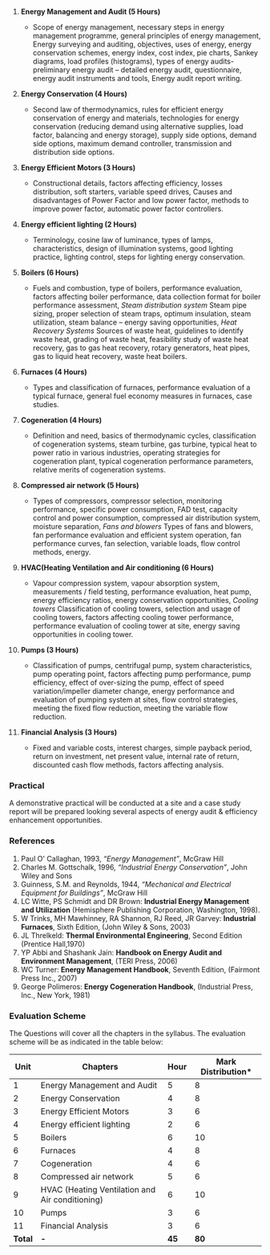 1. **Energy Management and Audit (5 Hours)**
    * Scope of energy management, necessary steps in energy management programme, general principles of energy management, Energy surveying and auditing, objectives, uses of energy, energy conservation schemes, energy index, cost index, pie charts, Sankey diagrams, load profiles (histograms), types of energy audits-preliminary energy audit – detailed energy audit, questionnaire, energy audit instruments and tools, Energy audit report writing.

2. **Energy Conservation (4 Hours)**
    * Second law of thermodynamics, rules for efficient energy conservation of energy and materials, technologies for energy conservation (reducing demand using alternative supplies, load factor, balancing and energy storage), supply side options, demand side options, maximum demand controller, transmission and distribution side options.

3. **Energy Efficient Motors (3 Hours)**
    * Constructional details, factors affecting efficiency, losses distribution, soft starters, variable speed drives, Causes and disadvantages of Power Factor and low power factor, methods to improve power factor, automatic power factor controllers.

4. **Energy efficient lighting (2 Hours)**
    * Terminology, cosine law of luminance, types of lamps, characteristics, design of illumination systems, good lighting practice, lighting control, steps for lighting energy conservation.

5. **Boilers (6 Hours)**
    * Fuels and combustion, type of boilers, performance evaluation, factors affecting boiler performance, data collection format for boiler performance assessment, *Steam distribution system* Steam pipe sizing, proper selection of steam traps, optimum insulation, steam utilization, steam balance – energy saving opportunities, *Heat Recovery Systems* Sources of waste heat, guidelines to identify waste heat, grading of waste heat, feasibility study of waste heat recovery, gas to gas heat recovery, rotary generators, heat pipes, gas to liquid heat recovery, waste heat boilers.

6. **Furnaces (4 Hours)**
    * Types and classification of furnaces, performance evaluation of a typical furnace, general fuel economy measures in furnaces, case studies.

7. **Cogeneration (4 Hours)**
    * Definition and need, basics of thermodynamic cycles, classification of cogeneration systems, steam turbine, gas turbine, typical heat to power ratio in various industries, operating strategies for cogeneration plant, typical cogeneration performance parameters, relative merits of cogeneration systems.

8. **Compressed air network (5 Hours)**
    * Types of compressors, compressor selection, monitoring performance, specific power consumption, FAD test, capacity control and power consumption, compressed air distribution system, moisture separation, *Fans and blowers* Types of fans and blowers, fan performance evaluation and efficient system operation, fan performance curves, fan selection, variable loads, flow control methods, energy.

9. **HVAC(Heating Ventilation and Air conditioning (6 Hours)**
    * Vapour compression system, vapour absorption system, measurements / field testing, performance evaluation, heat pump, energy efficiency ratios, energy conservation opportunities, *Cooling towers* Classification of cooling towers, selection and usage of cooling towers, factors affecting cooling tower performance, performance evaluation of cooling tower at site, energy saving opportunities in cooling tower.

10. **Pumps (3 Hours)**
    * Classification of pumps, centrifugal pump, system characteristics, pump operating point, factors affecting pump performance, pump efficiency, effect of over-sizing the pump, effect of speed variation/impeller diameter change, energy performance and evaluation of pumping system at sites, flow control strategies, meeting the fixed flow reduction, meeting the variable flow reduction.

11. **Financial Analysis (3 Hours)**
    * Fixed and variable costs, interest charges, simple payback period, return on investment, net present value, internal rate of return, discounted cash flow methods, factors affecting analysis.

### **Practical**
A demonstrative practical will be conducted at a site and a case study report will be prepared looking several aspects of energy audit & efficiency enhancement opportunities.

### **References**

1. Paul O' Callaghan, 1993, *“Energy Management”*, McGraw Hill
2. Charles M. Gottschalk, 1996, *“Industrial Energy Conservation”*, John Wiley and Sons
3. Guinness, S.M. and Reynolds, 1944, *“Mechanical and Electrical Equipment for Buildings”*, McGraw Hill
4. LC Witte, PS Schmidt and DR Brown: **Industrial Energy Management and Utilization** (Hemisphere Publishing Corporation, Washington, 1998).
5. W Trinks, MH Mawhinney, RA Shannon, RJ Reed, JR Garvey: **Industrial Furnaces**, Sixth Edition, (John Wiley & Sons, 2003)
6. JL Threlkeld: **Thermal Environmental Engineering**, Second Edition (Prentice Hall,1970)
7. YP Abbi and Shashank Jain: **Handbook on Energy Audit and Environment Management**, (TERI Press, 2006)
8. WC Turner: **Energy Management Handbook**, Seventh Edition, (Fairmont Press Inc., 2007)
9. George Polimeros: **Energy Cogeneration Handbook**, (Industrial Press, Inc., New York, 1981)

### **Evaluation Scheme**

The Questions will cover all the chapters in the syllabus. The evaluation scheme will be as indicated in the table below:

| Unit      | Chapters                                        | Hour   | Mark Distribution* |
| --------- | ----------------------------------------------- | ------ | ------------------ |
| 1         | Energy Management and Audit                     | 5      | 8                  |
| 2         | Energy Conservation                             | 4      | 8                  |
| 3         | Energy Efficient Motors                         | 3      | 6                  |
| 4         | Energy efficient lighting                       | 2      | 6                  |
| 5         | Boilers                                         | 6      | 10                 |
| 6         | Furnaces                                        | 4      | 8                  |
| 7         | Cogeneration                                    | 4      | 6                  |
| 8         | Compressed air network                          | 5      | 6                  |
| 9         | HVAC (Heating Ventilation and Air conditioning) | 6      | 10                 |
| 10        | Pumps                                           | 3      | 6                  |
| 11        | Financial Analysis                              | 3      | 6                  |
| **Total** | **-**                                           | **45** | **80**             |


